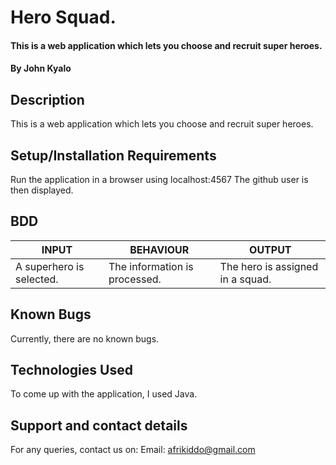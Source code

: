 # Hero Squad.
#### This is a web application which lets you choose and recruit super heroes.
#### By **John Kyalo**
## Description
This is a web application which lets you choose and recruit super heroes.
## Setup/Installation Requirements
Run the application in a browser using localhost:4567
The github user is then displayed.
## BDD
| INPUT                             | BEHAVIOUR                               | OUTPUT                                                        |
|-----------------------------------|-----------------------------------------|---------------------------------------------------------------|
| A superhero is selected.          | The information is processed.           | The hero is assigned in a squad.                              |

## Known Bugs
Currently, there are no known bugs.
## Technologies Used
To come up with the application, I used Java.
## Support and contact details
For any queries, contact us on:
Email: afrikiddo@gmail.com
